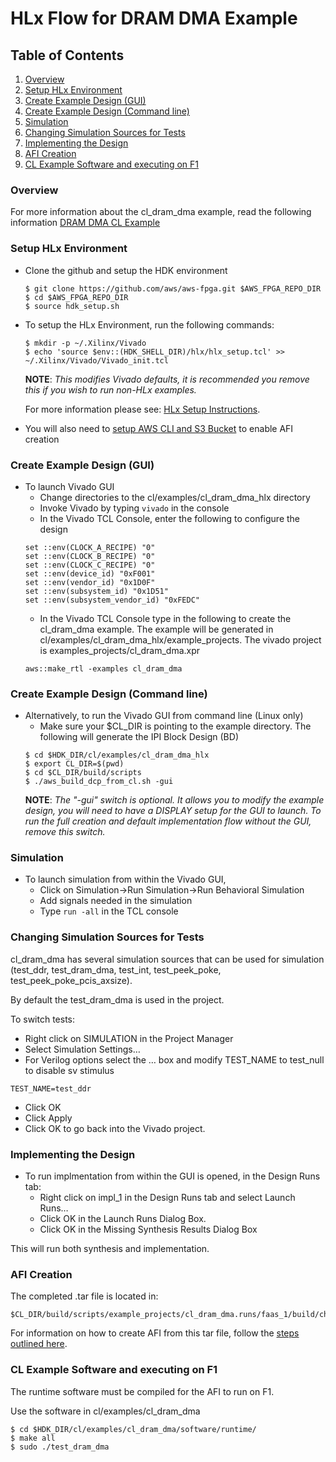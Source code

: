 # HLx Flow for DRAM DMA Example

## Table of Contents

1. [Overview](#overview)
2. [Setup HLx Environment](#env)
3. [Create Example Design (GUI)](#createbdgui)
4. [Create Example Design (Command line)](#createbd)
5. [Simulation](#sim)
6. [Changing Simulation Sources for Tests](#othersim)
7. [Implementing the Design](#impl)
8. [AFI Creation](#aficreation)
9. [CL Example Software and executing on F1](#swf1)

<a name="overview"></a>
### Overview

For more information about the cl_dram_dma example, read the following information [DRAM DMA CL Example](./../cl_dram_dma/README.md)

<a name="env"></a>
### Setup HLx Environment

* Clone the github and setup the HDK environment
   ```
   $ git clone https://github.com/aws/aws-fpga.git $AWS_FPGA_REPO_DIR
   $ cd $AWS_FPGA_REPO_DIR
   $ source hdk_setup.sh
   ```
* To setup the HLx Environment, run the following commands:
   ```
   $ mkdir -p ~/.Xilinx/Vivado
   $ echo 'source $env::(HDK_SHELL_DIR)/hlx/hlx_setup.tcl' >> ~/.Xilinx/Vivado/Vivado_init.tcl
   ```
   **NOTE**: *This modifies Vivado defaults, it is recommended you remove this if you wish to run non-HLx examples.* 
   
   For more information please see: [HLx Setup Instructions](../../../../hdk/docs/IPI_GUI_Vivado_Setup.md).

* You will also need to [setup AWS CLI and S3 Bucket](../../../../SDAccel/docs/Setup_AWS_CLI_and_S3_Bucket.md) to enable AFI creation

<a name="createbdgui"></a>
### Create Example Design (GUI)

* To launch Vivado GUI
   * Change directories to the cl/examples/cl_dram_dma_hlx directory
   * Invoke Vivado by typing `vivado` in the console
   * In the Vivado TCL Console, enter the following to configure the design
   ```
   set ::env(CLOCK_A_RECIPE) "0"
   set ::env(CLOCK_B_RECIPE) "0"
   set ::env(CLOCK_C_RECIPE) "0"
   set ::env(device_id) "0xF001"
   set ::env(vendor_id) "0x1D0F"
   set ::env(subsystem_id) "0x1D51"
   set ::env(subsystem_vendor_id) "0xFEDC"
   ```
   * In the Vivado TCL Console type in the following to create the cl_dram_dma example. The example will be generated in cl/examples/cl_dram_dma_hlx/example_projects. The vivado project is examples_projects/cl_dram_dma.xpr
   ```
   aws::make_rtl -examples cl_dram_dma
   ```

<a name="createbd"></a>
### Create Example Design (Command line)

* Alternatively, to run the Vivado GUI from command line (Linux only)
   * Make sure your $CL_DIR is pointing to the example directory. The following will generate the IPI Block Design (BD)
   ```
   $ cd $HDK_DIR/cl/examples/cl_dram_dma_hlx
   $ export CL_DIR=$(pwd)
   $ cd $CL_DIR/build/scripts
   $ ./aws_build_dcp_from_cl.sh -gui
   ```    
   **NOTE**: *The "-gui" switch is optional. It allows you to modify the example design, you will need to have a DISPLAY setup for the GUI to launch. To run the full creation and default implementation flow without the GUI, remove this switch.*

<a name="sim"></a>
### Simulation

* To launch simulation from within the Vivado GUI, 
   * Click on Simulation->Run Simulation->Run Behavioral Simulation
   * Add signals needed in the simulation
   * Type `run -all` in the TCL console

<a name="othersim"></a>
### Changing Simulation Sources for Tests

cl\_dram\_dma has several simulation sources that can be used for simulation (test\_ddr, test\_dram\_dma, test\_int, test\_peek\_poke, test\_peek\_poke\_pcis\_axsize).  

By default the test\_dram\_dma is used in the project. 

To switch tests:
* Right click on SIMULATION in the Project Manager
* Select Simulation Settings…
* For Verilog options select the … box and modify TEST\_NAME to test_null to disable sv stimulus
```
TEST_NAME=test_ddr
```
* Click OK
* Click Apply
* Click OK to go back into the Vivado project.

<a name="impl"></a>
### Implementing the Design

* To run implmentation from within the GUI is opened, in the Design Runs tab:
   * Right click on impl\_1 in the Design Runs tab and select Launch Runs…
   * Click OK in the Launch Runs Dialog Box.
   * Click OK in the Missing Synthesis Results Dialog Box

This will run both synthesis and implementation.

<a name="aficreation"></a>
### AFI Creation

The completed .tar file is located in: 
```
$CL_DIR/build/scripts/example_projects/cl_dram_dma.runs/faas_1/build/checkpoints/to_aws/<timestamp>.Developer_CL.tar  
```
For information on how to create AFI from this tar file, follow the [steps outlined here](../../../README.md#step3).

<a name="swf1"></a>
### CL Example Software and executing on F1

The runtime software must be compiled for the AFI to run on F1.

Use the software in cl/examples/cl\_dram\_dma
```
$ cd $HDK_DIR/cl/examples/cl_dram_dma/software/runtime/
$ make all
$ sudo ./test_dram_dma
```
